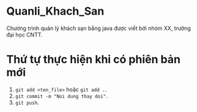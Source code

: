 # Quanli_Khach_San
Chương trình quản lý khách sạn bằng java được viết bởi nhóm XX, trường đại học CNTT.


# Thứ tự thực hiện khi có phiên bản mới
1. `git add <ten_file>` hoặc `git add .`.
2. `git commit -m "Noi dung thay doi"`.
3. `git push`.
